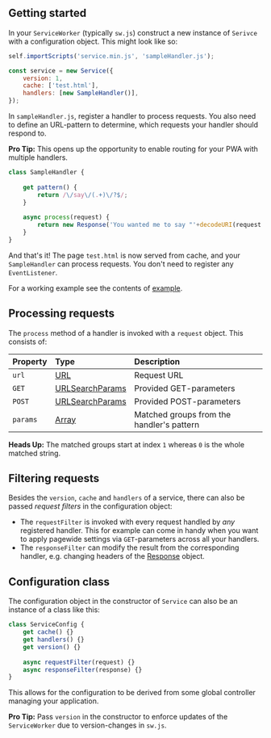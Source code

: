## Getting started

In your `ServiceWorker` (typically `sw.js`) construct a new instance of `Serivce` with a configuration object. This might look like so:

```javascript
self.importScripts('service.min.js', 'sampleHandler.js');

const service = new Service({
	version: 1,
	cache: ['test.html'],
	handlers: [new SampleHandler()],
});
```

In `sampleHandler.js`, register a handler to process requests. You also need to define an URL-pattern to determine, which requests your handler should respond to.

**Pro Tip:** This opens up the opportunity to enable routing for your PWA with multiple handlers.

```javascript
class SampleHandler {
	
	get pattern() {
		return /\/say\/(.+)\/?$/;
	}
	
	async process(request) {
		return new Response('You wanted me to say "'+decodeURI(request.params[1])+'".');
	}
}
```

And that's it! The page `test.html` is now served from cache, and your `SampleHandler` can process requests. You don't need to register any `EventListener`.

For a working example see the contents of [example](example).


## Processing requests

The `process` method of a handler is invoked with a `request` object. This consists of:

Property | Type | Description
:-- | :-- | :--
`url` | [URL](https://developer.mozilla.org/en-US/docs/Web/API/URL) | Request URL
`GET` | [URLSearchParams](https://developer.mozilla.org/en-US/docs/Web/API/URLSearchParams) | Provided GET-parameters
`POST` | [URLSearchParams](https://developer.mozilla.org/en-US/docs/Web/API/URLSearchParams) | Provided POST-parameters
`params` | [Array](https://developer.mozilla.org/en-US/docs/Web/JavaScript/Reference/Global_Objects/Array) | Matched groups from the handler's pattern

**Heads Up:** The matched groups start at index `1` whereas `0` is the whole matched string.


## Filtering requests

Besides the `version`, `cache` and `handlers` of a service, there can also be passed *request filters* in the configuration object:

* The `requestFilter` is invoked with every request handled by *any* registered handler. This for example can come in handy when you want to apply pagewide settings via `GET`-parameters across all your handlers.
* The `responseFilter` can modify the result from the corresponding handler, e.g. changing headers of the [Response](https://developer.mozilla.org/en-US/docs/Web/API/Response) object.


## Configuration class

The configuration object in the constructor of `Service` can also be an instance of a class like this:

```javascript
class ServiceConfig {
	get cache() {}
	get handlers() {}
	get version() {}
	
	async requestFilter(request) {}
	async responseFilter(response) {}
}
```

This allows for the configuration to be derived from some global controller managing your application.

**Pro Tip:** Pass `version` in the constructor to enforce updates of the `ServiceWorker` due to version-changes in `sw.js`.
